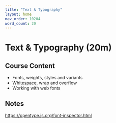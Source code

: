 ```yaml
---
title: "Text & Typography"
layout: home
nav_order: 10204
word_count: 20
---
```

# Text & Typography (20m)

## Course Content

- Fonts, weights, styles and variants
- Whitespace, wrap and overflow
- Working with web fonts

## Notes

https://opentype.js.org/font-inspector.html



